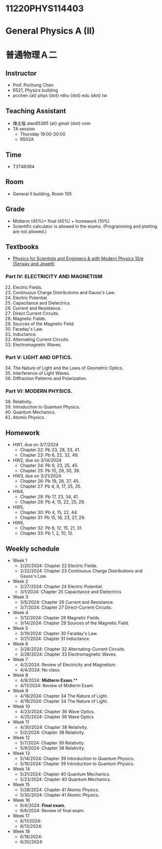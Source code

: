 # 11220PHYS114403
# General Physics A (II)
# 普通物理Ａ二

## Instructor
* Prof. Pochung Chen
* R521, Physics building
* pcchen {at} phys {dot} nthu {dot} edu {dot} tw

## Teaching Assistant
* 陳主倫 alan85385 {at} gmail {dot} com
* TA session
  * Thursday 19:00-20:00
  * R502A

## Time
* T3T4R3R4

## Room
* General II building, Room 105

## Grade
* Midterm (45%)+ final (45%) + homework (10%)
* Scientific calculator is allowed in the exams. (Programming and plotting are not allowed.)

## Textbooks
* [Physics for Scientists and Engineers & with Modern Physics 10/e (Serway and Jewett)](https://www.tsanghai.com.tw/book_detail.php?c=264&no=3826#p=1)

### Part IV: ELECTRICITY AND MAGNETISM
22. Electric Fields.
23. Continuous Charge Distributions and Gauss's Law.
24. Electric Potential.
25. Capacitance and Dielectrics.
26. Current and Resistance.
27. Direct Current Circuits.
28. Magnetic Fields.
29. Sources of the Magnetic Field.
30. Faraday's Law.
31. Inductance.
32. Alternating Current Circuits.
33. Electromagnetic Waves.

### Part V: LIGHT AND OPTICS.
34. The Nature of Light and the Laws of Geometric Optics.
36. Interference of Light Waves.
37. Diffraction Patterns and Polarization.

### Part VI: MODERN PHYSICS.
38. Relativity.
39. Introduction to Quantum Physics.
40. Quantum Mechanics.
41. Atomic Physics.

## Homework
* HW1, due on 3/7/2024
  * Chapter 22: Pb 23, 28, 33, 41.
  * Chapter 23: Pb 6, 22, 32, 49.
* HW2, due on 3/14/2024
  * Chapter 24: Pb 9, 23, 25, 45.
  * Chapter 25: Pb 10, 29, 30, 39.
* HW3, due on 3/21/2024
  * Chapter 26: Pb 19, 28, 37, 45.
  * Chapter 27: Pb 4, 8, 17, 25, 35.
* HW4,
  * Chapter 28: Pb 17, 23, 34, 41.
  * Chapter 29: Pb 4, 15, 22, 25, 29.
* HW5,
  * Chapter 30: Pb 4, 15, 22, 44.
  * Chapter 31: Pb 15, 16, 23, 27, 29.
* HW6,
  * Chapter 32: Pb 6, 12, 15, 21, 31.
  * Chapter 33: Pb 1, 2, 10, 12.

## Weekly schedule
* Week 1
  * 2/20/2024: Chapter 22 Electric Fields.
  * 2/22/2024: Chapter 23 Continuous Charge Distributions and Gauss's Law.
* Week 2
  * 2/27/2024: Chapter 24 Electric Potential.
  * 3/1/2024: Chapter 25 Capacitance and Dielectrics
* Week 3
  * 3/5/2024: Chapter 26 Current and Resistance.
  * 3/7/2024: Chapter 27 Direct-Current Circuits.
* Week 4
  * 3/12/2024: Chapter 28 Magnetic Fields.
  * 3/14/2024: Chapter 29 Sources of the Magnetic Field.
* Week 5
  * 3/19/2024: Chapter 30 Faraday's Law.
  * 3/21/2024: Chapter 31 Inductance.
* Week 6
  * 3/26/2024: Chapter 32 Alternating-Current Circuits.
  * 3/28/2024: Chapter 33 Electromagnetic Waves.
* Week 7
  * 4/2/2024: Review of Electricity and Magnetism.
  * 4/4/2024: No class.
* Week 8
  * 4/9/2024: **Midterm Exam.****
  * 4/11/2024: Review of Midterm Exam.
* Week 9
  * 4/16/2024: Chapter 34 The Nature of Light.
  * 4/18/2024: Chapter 34 The Nature of Light.
* Week 10
  * 4/23/2024: Chapter 36 Wave Optics.
  * 4/25/2024: Chapter 36 Wave Optics
* Week 11
  * 4/30/2024: Chapter 38 Relativity.
  * 5/2/2024: Chapter 38 Relativity.
* Week 12
  * 5/7/2024: Chapter 38 Relativity.
  * 5/9/2024: Chapter 38 Relativity.
* Week 13
  * 5/14/2024: Chapter 39 Introduction to Quantum Physics.
  * 5/16/2024: Chapter 39 Introduction to Quantum Physics.
* Week 14
  * 5/21/2024: Chapter 40 Quantum Mechanics.
  * 5/23/2024: Chapter 40 Quantum Mechanics.
* Week 15
  * 5/28/2024: Chapter 41 Atomic Physics.
  * 5/30/2024: Chapter 41 Atomic Physics.
* Week 16
  * 6/4/2024: **Final exam.**
  * 6/6/2024: Review of final exam.
* Week 17
  * 6/11/2024:
  * 6/13/2024:
* Week 18
  * 6/18/2024:
  * 6/20/2024:
